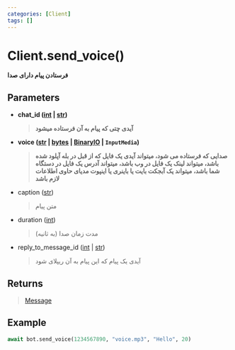 ```yaml
---
categories: [Client]
tags: []
---
```


<h1>Client.<strong>send_voice()</strong></h1>

<p align="left" dir="rtl"><strong>فرستادن پیام دارای صدا</strong></p>

<h2>Parameters</h2>

<ul>
<li><strong>chat_id (<a href="https://docs.python.org/3/library/functions.html#int">int</a> | <a href="https://docs.python.org/3/library/stdtypes.html#str">str</a>)</strong><blockquote dir="rtl">
<p><strong>آیدی چتی که پیام به آن فرستاده میشود</strong></p>
</blockquote>
</li>
</ul>
<ul>
<li><strong>voice (<a href="https://docs.python.org/3/library/stdtypes.html#str">str</a> | <a href="https://docs.python.org/3/library/stdtypes.html#bytes">bytes</a> | <a href="https://docs.python.org/3/library/typing.html#typing.BinaryIO">BinaryIO</a> | <code>InputMedia</code>)</strong><blockquote dir="rtl">
<p><strong>صدایی که فرستاده می شود، میتواند آیدی یک فایل که از قبل در بله آپلود شده باشد، میتواند لینک یک فایل در وب باشد، میتواند آدرس یک فایل در دستگاه شما باشد، میتواند یک آبجکت بایت یا باینری یا اینپوت مدیای حاوی اطلاعات لازم باشد</strong></p>
</blockquote>
</li>
</ul>
<ul>
<li>caption (<a href="https://docs.python.org/3/library/stdtypes.html#str">str</a>)<blockquote dir="rtl">
<p>متن پیام</p>
</blockquote>
</li>
</ul>
<ul>
<li>duration (<a href="https://docs.python.org/3/library/functions.html#int">int</a>)<blockquote dir="rtl">
<p>مدت زمان صدا (به ثانیه)</p>
</blockquote>
</li>
</ul>
<ul>
<li>reply_to_message_id (<a href="https://docs.python.org/3/library/functions.html#int">int</a> | <a href="https://docs.python.org/3/library/stdtypes.html#str">str</a>)<blockquote dir="rtl">
<p>آیدی یک پیام که این پیام به آن ریپلای شود</p>
</blockquote>
</li>
</ul>

<h2>Returns</h2>

<blockquote>
<p><a href="https://balethon.ir/posts/message">Message</a></p>
</blockquote>

<h2>Example</h2>

```python
await bot.send_voice(1234567890, "voice.mp3", "Hello", 20)
```
